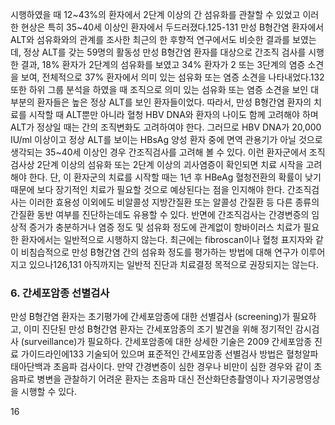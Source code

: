 시행하였을 때 12~43%의 환자에서 2단계 이상의 간 섬유화를 관찰할 수 있었고 이러한 현상은 특히 35~40세 이상인 환자에서 두드러졌다.125-131 만성 B형간염 환자에서 ALT와 섬유화와의 관계를 조사한 최근의 한 후향적 연구에서도 비슷한 결과를 보였는데, 정상 ALT를 갖는 59명의 활동성 만성 B형간염 환자를 대상으로 간조직 검사를 시행한 결과, 18% 환자가 2단계의 섬유화를 보였고 34% 환자가 2 또는 3단계의 염증 소견을 보여, 전체적으로 37% 환자에서 의미 있는 섬유화 또는 염증 소견을 나타내었다.132 또한 하위 그룹 분석을 하였을 때 조직으로 의미 있는 섬유화 또는 염증 소견을 보인 대부분의 환자들은 높은 정상 ALT를 보인 환자들이었다. 따라서, 만성 B형간염 환자의 치료를 시작할 때 ALT뿐만 아니라 혈청 HBV DNA와 환자의 나이도 함께 고려해야 하며 ALT가 정상일 때는 간의 조직변화도 고려하여야 한다. 그러므로 HBV DNA가 20,000 IU/ml 이상이고 정상 ALT를 보이는 HBsAg 양성 환자 중에 면역 관용기가 아닐 것으로 생각되는 35~40세 이상인 경우 간조직검사를 고려해 볼 수 있다. 이런 환자군에서 조직 검사상 2단계 이상의 섬유화 또는 2단계 이상의 괴사염증이 확인되면 치료 시작을 고려해야 한다. 단, 이 환자군의 치료를 시작할 때는 1년 후 HBeAg 혈청전환의 확률이 낮기 때문에 보다 장기적인 치료가 필요할 것으로 예상된다는 점을 인지해야 한다. 간조직검사는 이러한 효용성 이외에도 비알콜성 지방간질환 또는 알콜성 간질환 등 다른 종류의 간질환 동반 여부를 진단하는데도 유용할 수 있다. 반면에 간조직검사는 간경변증의 임상적 증거가 충분하거나 염증 정도 및 섬유화 정도에 관계없이 항바이러스 치료가 필요한 환자에서는 일반적으로 시행하지 않는다. 최근에는 fibroscan이나 혈청 표지자와 같이 비침습적으로 만성 B형간염 간의 섬유화 정도를 평가하는 방법에 대해 연구가 이루어지고 있으나126,131 아직까지는 일반적 진단과 치료결정 목적으로 권장되지는 않는다.

### 6. 간세포암종 선별검사

만성 B형간염 환자는 초기평가에 간세포암종에 대한 선별검사 (screening)가 필요하고, 이미 진단된 만성 B형간염 환자는 간세포암종의 조기 발견을 위해 정기적인 감시검사 (surveillance)가 필요하다. 간세포암종에 대한 상세한 기술은 2009 간세포암종 진료 가이드라인에133 기술되어 있으며 표준적인 간세포암종 선별검사 방법은 혈청알파태아단백과 초음파 검사이다. 만약 간경변증이 심한 경우나 비만이 심한 경우와 같이 초음파로 병변을 관찰하기 어려운 환자는 초음파 대신 전산화단층촬영이나 자기공명영상을 시행할 수 있다.

<PAGE>16